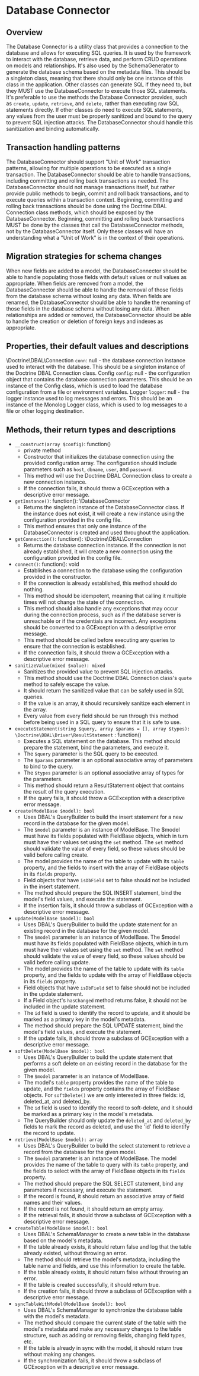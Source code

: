 # Database Connector

## Overview
The Database Connector is a utility class that provides a connection to the 
database and allows for executing SQL queries. 
It is used by the framework to interact with the database, retrieve data, 
and perform CRUD operations on models and relationships. It's also used 
by the SchemaGenerator to generate the database schema based on the metadata 
files.
This should be a singleton class, meaning that there should only be one instance 
of this class in the application.
Other classes can generate SQL if they need to, but they MUST use the DatabaseConnector to execute those SQL statements. It's preferable to use the methods the Database Connector provides, such as `create`, `update`, `retrieve`, and `delete`, rather than executing raw SQL statements directly. If other classes do need to execute SQL statements, any values from the user must be properly sanitized and bound to the query to prevent SQL injection attacks. The DatabaseConnector should handle this sanitization and binding automatically.

## Transaction handling patterns
The DatabaseConnector should support "Unit of Work" transaction patterns, allowing for multiple operations to be executed as a single transaction.
The DatabaseConnector should be able to handle transactions, including committing and rolling back transactions as needed.
The DatabaseConnector should not manage transactions itself, but rather provide public methods to begin, commit and roll back transactions, and to execute queries within a transaction context.
Beginning, committing and rolling back transactions should be done using the Doctrine DBAL Connection class methods, which should be exposed by the DatabaseConnector.
Beginning, committing and rolling back transactions MUST be done by the classes that call the DatabaseConnector methods, not by the DatabaseConnector itself. Only these classes will have an understanding what a "Unit of Work" is in the context of their operations.

## Migration strategies for schema changes
When new fields are added to a model, the DatabaseConnector should be able to handle populating those fields with default values or null values as appropriate.
When fields are removed from a model, the DatabaseConnector should be able to handle the removal of those fields from the database schema without losing any data.
When fields are renamed, the DatabaseConnector should be able to handle the renaming of those fields in the database schema without losing any data.
When relationships are added or removed, the DatabaseConnector should be able to handle the creation or deletion of foreign keys and indexes as appropriate.


## Properties, their default values and descriptions
\Doctrine\DBAL\Connection `conn`: null - the database connection instance used to interact with the database. This should be a singleton instance of the Doctrine DBAL Connection class.
Config `config`: null - the configuration object that contains the database connection parameters. This should be an instance of the Config class, which is used to load the database configuration from a file or environment variables.
Logger `logger`: null - the logger instance used to log messages and errors. This should be an instance of the Monolog Logger class, which is used to log messages to a file or other logging destination.

## Methods, their return types and descriptions
- `__construct(array $config)`: function()
  - private method 
  - Constructor that initializes the database connection using the provided configuration array. The configuration should include parameters such as `host`, `dbname`, `user`, and `password`.
  - This method will use the Doctrine DBAL Connection class to create a new connection instance.
  - If the connection fails, it should throw a GCException with a descriptive error message.
- `getInstance()`: function(): \DatabaseConnector
  - Returns the singleton instance of the DatabaseConnector class. If the instance does not exist, it will create a new instance using the configuration provided in the config file.
  - This method ensures that only one instance of the DatabaseConnector is created and used throughout the application.
- `getConnection()`: function(): \Doctrine\DBAL\Connection
  - Returns the database connection instance. If the connection is not already established, it will create a new connection using the configuration provided in the config file.
- `connect()`: function(): void
  - Establishes a connection to the database using the configuration provided in the constructor.
  - If the connection is already established, this method should do nothing.
  - This method should be idempotent, meaning that calling it multiple times will not change the state of the connection.
  - This method should also handle any exceptions that may occur during the connection process, such as if the database server is unreachable or if the credentials are incorrect. Any exceptions should be converted to a GCException with a descriptive error message.
  - This method should be called before executing any queries to ensure that the connection is established.
  - If the connection fails, it should throw a GCException with a descriptive error message.
- `sanitizeValue(mixed $value): mixed`
  - Sanitizes the provided value to prevent SQL injection attacks.
  - This method should use the Doctrine DBAL Connection class's `quote` method to safely escape the value.
  - It should return the sanitized value that can be safely used in SQL queries.
  - If the value is an array, it should recursively sanitize each element in the array.
  - Every value from every field should be run through this method before being used in a SQL query to ensure that it is safe to use.
- `executeStatement(string $query, array $params = [], array $types): \Doctrine\DBAL\Driver\ResultStatement` : function()
  - Executes a SQL statement on the database. This method should prepare the statement, bind the parameters, and execute it.
  - The `$query` parameter is the SQL query to be executed.
  - The `$params` parameter is an optional associative array of parameters to bind to the query.
  - The `$types` parameter is an optional associative array of types for the parameters.
  - This method should return a ResultStatement object that contains the result of the query execution.
  - If the query fails, it should throw a GCException with a descriptive error message.
- `create(ModelBase $model): bool`
  - Uses DBAL's QueryBuilder to build the insert statement for a new record in the database for the given model.
  - The `$model` parameter is an instance of ModelBase. The $model must have its fields populated with FieldBase objects, which in turn must have their values set using the `set` method. The `set` method should validate the value of every field, so these values should be valid before calling create.
  - The model provides the name of the table to update with its `table` property, and the fields to insert with the array of FieldBase objects in its `fields` property.
  - Field objects that have `isDbField` set to false should not be included in the insert statement.
  - The method should prepare the SQL INSERT statement, bind the model's field values, and execute the statement.
  - If the insertion fails, it should throw a subclass of GCException with a descriptive error message.
- `update(ModelBase $model): bool`
  - Uses DBAL's QueryBuilder to build the update statement for an existing record in the database for the given model.
  - The `$model` parameter is an instance of ModelBase. The $model must have its fields populated with FieldBase objects, which in turn must have their values set using the `set` method. The `set` method should validate the value of every field, so these values should be valid before calling update.
  - The model provides the name of the table to update with its `table` property, and the fields to update with the array of FieldBase objects in its `fields` property.
  - Field objects that have `isDbField` set to false should not be included in the update statement.
  - If a Field object's `hasChanged` method returns false, it should not be included in the update statement.
  - The `id` field is used to identify the record to update, and it should be marked as a primary key in the model's metadata.
  - The method should prepare the SQL UPDATE statement, bind the model's field values, and execute the statement.
  - If the update fails, it should throw a subclass of GCException with a descriptive error message.
- `softDelete(ModelBase $model): bool`
  - Uses DBAL's QueryBuilder to build the update statement that performs a soft delete on an existing record in the database for the given model.
  - The `$model` parameter is an instance of ModelBase. 
  - The model's `table` property provides the name of the table to update, and the `fields` property contains the array of FieldBase objects. For `softDelete()` we are only interested in three fields: id, deleted_at, and deleted_by.
  - The `id` field is used to identify the record to soft-delete, and it should be marked as a primary key in the model's metadata.
  - The QueryBuilder should only update the `deleted_at` and `deleted_by` fields to mark the record as deleted, and use the 'id' field to identify the record to update.
- `retrieve(ModelBase $model): array`
  - Uses DBAL's QueryBuilder to build the select statement to retrieve a record from the database for the given model.
  - The `$model` parameter is an instance of ModelBase. The model provides the name of the table to query with its `table` property, and the fields to select with the array of FieldBase objects in its `fields` property.
  - The method should prepare the SQL SELECT statement, bind any parameters if necessary, and execute the statement.
  - If the record is found, it should return an associative array of field names and their values.
  - If the record is not found, it should return an empty array.
  - If the retrieval fails, it should throw a subclass of GCException with a descriptive error message.
- `createTable(ModelBase $model): bool`
  - Uses DBAL's SchemaManager to create a new table in the database based on the model's metadata.
  - If the table already exists, it should return false and log that the table already existed, without throwing an error.
  - The method should retrieve the model's metadata, including the table name and fields, and use this information to create the table.
  - If the table already exists, it should return false without throwing an error.
  - If the table is created successfully, it should return true.
  - If the creation fails, it should throw a subclass of GCException with a descriptive error message.
- `syncTableWithModel(ModelBase $model): bool`
  - Uses DBAL's SchemaManager to synchronize the database table with the model's metadata.
  - The method should compare the current state of the table with the model's metadata and make any necessary changes to the table structure, such as adding or removing fields, changing field types, etc.
  - If the table is already in sync with the model, it should return true without making any changes.
  - If the synchronization fails, it should throw a subclass of GCException with a descriptive error message.